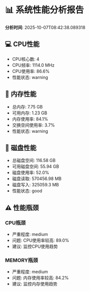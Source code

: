 # 📊 系统性能分析报告

**分析时间**: 2025-10-07T08:42:38.089318

## 💻 CPU性能
- CPU核心数: 4
- CPU频率: 1114.0 MHz
- CPU使用率: 86.6%
- 性能状态: warning

## 💾 内存性能
- 总内存: 7.75 GB
- 可用内存: 1.23 GB
- 内存使用率: 84.1%
- 交换空间使用率: 3.7%
- 性能状态: warning

## 💽 磁盘性能
- 总磁盘空间: 116.58 GB
- 可用磁盘空间: 55.94 GB
- 磁盘使用率: 52.0%
- 磁盘读取: 570456.98 MB
- 磁盘写入: 325059.3 MB
- 性能状态: good

## ⚠️ 性能瓶颈

### CPU瓶颈
- 严重程度: medium
- 问题: CPU使用率较高: 89.0%
- 建议: 监控CPU使用趋势

### MEMORY瓶颈
- 严重程度: medium
- 问题: 内存使用率较高: 84.2%
- 建议: 监控内存使用趋势